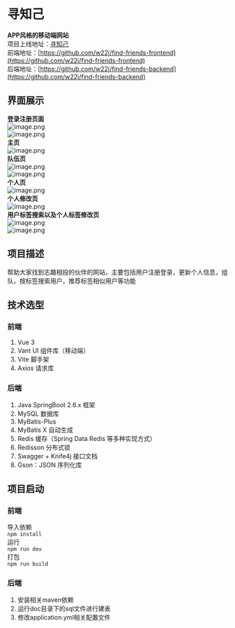 <a name="rk0wp"></a>
# 寻知己
**APP风格的移动端网站**<br />项目上线地址：[寻知己](http://zhb.wang-code.icu/)<br />前端地址：[https://github.com/w22j/find-friends-frontend](https://github.com/w22j/find-friends-frontend)<br />后端地址：[https://github.com/w22j/find-friends-backend](https://github.com/w22j/find-friends-backend)
<a name="yr7zo"></a>
## 界面展示
**登录注册页面**<br />![image.png](https://cdn.nlark.com/yuque/0/2024/png/39253121/1706343082573-35ed6e77-31c3-4316-ae2c-70a5dc4d9c50.png#averageHue=%23fcfcfb&clientId=u8df8d505-3a8e-4&from=paste&id=ucda43d54&originHeight=789&originWidth=464&originalType=binary&ratio=1.25&rotation=0&showTitle=false&size=45349&status=done&style=none&taskId=uc25275d9-3b74-4b36-ba69-5e12ee132ad&title=)<br />![image.png](https://cdn.nlark.com/yuque/0/2024/png/39253121/1706343122660-73184ace-e8d2-431e-9b04-fe534b1075ce.png#averageHue=%23fcfcfb&clientId=u8df8d505-3a8e-4&from=paste&height=577&id=u08a0e3ec&originHeight=768&originWidth=458&originalType=binary&ratio=1.25&rotation=0&showTitle=false&size=48048&status=done&style=none&taskId=u12a87d45-bd6e-4ce5-af55-60dd82624d1&title=&width=344)<br />**主页**<br />![image.png](https://cdn.nlark.com/yuque/0/2024/png/39253121/1706343335475-fc981c1a-3075-4ff2-b3fd-c2bd793540e0.png#averageHue=%23bccfc8&clientId=u8df8d505-3a8e-4&from=paste&height=615&id=u52c7e018&originHeight=820&originWidth=449&originalType=binary&ratio=1.25&rotation=0&showTitle=false&size=111755&status=done&style=none&taskId=u092bb479-d473-4f84-bb8f-edc68598f70&title=&width=337)<br />**队伍页**<br />![image.png](https://cdn.nlark.com/yuque/0/2024/png/39253121/1706343382659-2885eb24-3e7f-4cda-8274-9d34efc58a0a.png#averageHue=%23a99074&clientId=u8df8d505-3a8e-4&from=paste&height=618&id=u57cc9291&originHeight=824&originWidth=463&originalType=binary&ratio=1.25&rotation=0&showTitle=false&size=74723&status=done&style=none&taskId=ue47265a7-5974-4d46-80c2-1497f4f6cb9&title=&width=347)<br />![image.png](https://cdn.nlark.com/yuque/0/2024/png/39253121/1706343826605-8738a8d3-febb-40fb-8d9d-21031da85428.png#averageHue=%23dcbd90&clientId=u8df8d505-3a8e-4&from=paste&height=661&id=u1f401d79&originHeight=826&originWidth=464&originalType=binary&ratio=1.25&rotation=0&showTitle=false&size=58587&status=done&style=none&taskId=u587d03d2-7d8b-41ed-897f-4103d1dd1c4&title=&width=371.2)<br />**个人页**<br />![image.png](https://cdn.nlark.com/yuque/0/2024/png/39253121/1706343451544-f1704945-92a0-43b9-8c4d-f29370522162.png#averageHue=%23fcfcfc&clientId=u8df8d505-3a8e-4&from=paste&height=616&id=u95fc189c&originHeight=820&originWidth=454&originalType=binary&ratio=1.25&rotation=0&showTitle=false&size=63365&status=done&style=none&taskId=u580cd660-8237-4212-aff4-34fb4e77c27&title=&width=341)<br />**个人修改页**<br />![image.png](https://cdn.nlark.com/yuque/0/2024/png/39253121/1706343516546-f6881a60-9829-4747-aa7f-94c973852648.png#averageHue=%23fefdfd&clientId=u8df8d505-3a8e-4&from=paste&height=619&id=u9a89624f&originHeight=825&originWidth=452&originalType=binary&ratio=1.25&rotation=0&showTitle=false&size=41201&status=done&style=none&taskId=u40709a05-b03d-4e7c-80e1-c83da7da2cb&title=&width=339)<br />**用户标签搜索以及个人标签修改页**<br />![image.png](https://cdn.nlark.com/yuque/0/2024/png/39253121/1706343707472-97aa300e-f356-4377-8bd2-2fa200f24922.png#averageHue=%23e1c096&clientId=u8df8d505-3a8e-4&from=paste&height=659&id=u8c0336b8&originHeight=824&originWidth=469&originalType=binary&ratio=1.25&rotation=0&showTitle=false&size=23949&status=done&style=none&taskId=u92d9f62a-a65e-4de3-ab27-57a196fcdc0&title=&width=375.2)<br />![image.png](https://cdn.nlark.com/yuque/0/2024/png/39253121/1706343758088-d445e036-451e-401a-959a-d7d678f97cf7.png#averageHue=%23e3c49e&clientId=u8df8d505-3a8e-4&from=paste&height=665&id=u68ae43ee&originHeight=831&originWidth=469&originalType=binary&ratio=1.25&rotation=0&showTitle=false&size=25372&status=done&style=none&taskId=ud7a8c1bf-0df9-438f-b21e-6227c64300b&title=&width=375.2)
<a name="ixLvt"></a>
## 项目描述
帮助大家找到志趣相投的伙伴的网站，主要包括用户注册登录，更新个人信息，组队，按标签搜索用户，推荐标签相似用户等功能
<a name="pRYgp"></a>
## 技术选型
<a name="RMfZO"></a>
### 前端

1. Vue 3
2. Vant UI 组件库（移动端）
3. Vite 脚手架
4. Axios 请求库
   <a name="GoiqP"></a>
### 后端

1. Java SpringBoot 2.6.x 框架
2. MySQL 数据库
3. MyBatis-Plus
4. MyBatis X 自动生成
5. Redis 缓存（Spring Data Redis 等多种实现方式）
6. Redisson 分布式锁
7. Swagger + Knife4j 接口文档
8. Gson：JSON 序列化库
   <a name="Wk7mW"></a>
## 项目启动
<a name="rWUvl"></a>
### 前端
导入依赖<br />`npm install`<br />运行<br />`npm run dev`<br />打包<br />`npm run build`
<a name="hkvE1"></a>
### 后端

1. 安装相关maven依赖
2. 运行doc目录下的sql文件进行建表
3. 修改application.yml相关配置文件
   <a name="WLPzd"></a>
### <br />
